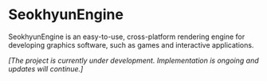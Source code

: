 # SeokhyunEngine
SeokhyunEngine is an easy-to-use, cross-platform rendering engine for developing graphics software, such as games and interactive applications.

*[The project is currently under development. Implementation is ongoing and updates will continue.]*